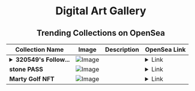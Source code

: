 <div align="center">

# Digital Art Gallery

## Trending Collections on OpenSea

| Collection Name                       | Image                                                                                     | Description                       | OpenSea Link                                                                                          |
|---------------------------------------|-------------------------------------------------------------------------------------------|-----------------------------------|--------------------------------------------------------------------------------------------------------|
| **<details><summary>320549's Follow...</summary>320549's Follower</details>** | ![Image](https://i.seadn.io/s/raw/files/19f9f090920392cc3650cbdf4361755b.png?w=500&auto=format?w=200&auto=format) |  | <details><summary>Link</summary>[320549's Follower](https://opensea.io/collection/320549-s-follower)</details> |
| **stone PASS** | ![Image](https://i.seadn.io/s/raw/files/cd33ae90ecb775d38e5d7a2348024fd5.gif?w=500&auto=format?w=200&auto=format) |  | <details><summary>Link</summary>[stone PASS](https://opensea.io/collection/stone-pass)</details> |
| **Marty Golf NFT** | ![Image](https://i.seadn.io/s/raw/files/bd3e2946d60577b417a09b5599f16352.png?w=500&auto=format?w=200&auto=format) |  | <details><summary>Link</summary>[Marty Golf NFT](https://opensea.io/collection/marty-golf-nft-13)</details> |

</div>